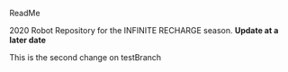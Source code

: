 ReadMe

2020 Robot Repository for the INFINITE RECHARGE season.
**Update at a later date**

This is the second change on testBranch
